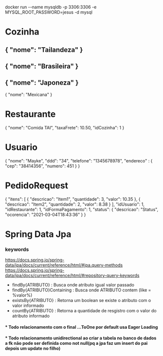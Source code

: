 docker run --name mysqldb -p 3306:3306 -e MYSQL_ROOT_PASSWORD=jesus -d mysql

# Cozinha
{
    "nome": "Tailandeza"
}
------
{
    "nome": "Brasileira"
}
-----
{
    "nome": "Japoneza"
}
-----
{
    "nome": "Mexicana"
}

# Restaurante
{
    "nome": "Comida TAI",
    "taxaFrete": 10.50,
    "idCozinha": 1
}

# Usuario
{
"nome": "Mayke",
"ddd": "34",
"telefone": "1345678978",
"endereco" : {
        "cep": "38414356",
        "numero": 451
}
}

# PedidoRequest
{
"itens": [
{
"descricao": "Item1",
"quantidade": 3,
"valor": 10.35
},
{
"descricao": "Item2",
"quantidade": 2,
"valor": 8.38
}
],
"idUsuario": 1,
"idRestaurante": 1,
"idFormaPagamento": 1,
"status": {
"descricao": "Status",
"ocorencia": "2021-03-04T18:43:36"
}
}

# Spring Data Jpa

### keywords  
https://docs.spring.io/spring-data/jpa/docs/current/reference/html/#jpa.query-methods
https://docs.spring.io/spring-data/jpa/docs/current/reference/html/#repository-query-keywords

* findBy{ATRIBUTO} : Busca onde atributo igual valor passado
* findBy{ATRIBUTO}Containing : Busca onde ATRIBUTO contem (like = %valor%)
* existsBy{ATRIBUTO} : Retorna um boolean se existe o atributo com o valor informado
* countBy{ATRIBUTO} : Retorna a quantidade de resgistro com o valor do atributo informado

#### * Todo relacionamento com o final ...ToOne por default usa Eager Loading
#### * Todo relacionamento unidirectional ao criar a tabela no banco de dados a fk não pode ser definida como not null(pq a jpa faz um insert do pai depois um update no filho)